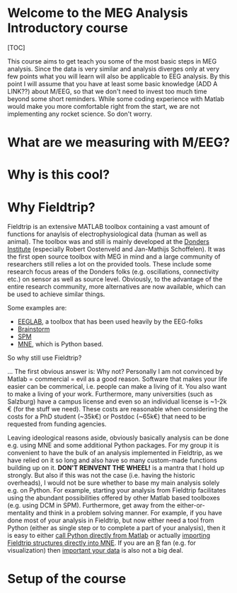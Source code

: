 # Welcome to the MEG Analysis Introductory course

[TOC]

This course aims to get teach you some of the most basic steps in MEG analysis. Since the data is very similar and analysis diverges only at very few points what you will learn will also be applicable to EEG analysis. By this point I will assume that you have at least some basic knowledge (ADD A LINK??) about M/EEG, so that we don't need to invest too much time beyond some short reminders. While some coding experience with Matlab would make you more comfortable right from the start, we are not implementing any rocket science. So don't worry.



# What are we measuring with M/EEG?







# Why is this cool?





# Why Fieldtrip?

Fieldtrip is an extensive MATLAB toolbox containing a vast amount of functions for anaylsis of electrophysiological data (human as well as animal). The toolbox was and still is mainly developed at the [Donders Institute](https://www.ru.nl/donders/) (especially Robert Oostenveld and Jan-Mathijs Schoffelen). It was the first open source toolbox with MEG in mind and a large community of researchers still relies a lot on the provided tools. These include some research focus areas of the Donders folks (e.g. oscillations, connectivity etc.) on sensor as well as source level. Obviously, to the advantage of the entire research community, more alternatives are now available, which can be used to achieve similar things. 

Some examples are:

- [EEGLAB](https://sccn.ucsd.edu/eeglab/index.php), a toolbox that has been used heavily by the EEG-folks
- [Brainstorm](https://neuroimage.usc.edu/brainstorm/Introduction)
- [SPM](https://www.fil.ion.ucl.ac.uk/spm/)
- [MNE](https://mne.tools/stable/index.html), which is Python based.

So why still use Fieldtrip? 

... The first obvious answer is: Why not? Personally I am not convinced by Matlab = commercial = evil as a good reason. Software that makes your life easier can be commerical, i.e. people can make a living of it. You also want to make a living of your work. Furthermore, many universities (such as Salzburg) have a campus license and even so an individual license is ~1-2k € (for the stuff we need). These costs are reasonable when considering the costs for a PhD student (~35k€) or Postdoc (~65k€) that need to be requested from funding agencies.

Leaving ideological reasons aside, obviously basically analysis can be done e.g. using MNE and some additional Python packages. For my group it is convenient to have the bulk of an analysis implemented in Fieldtrip, as we have relied on it so long and also have so many custom-made functions building up on it. __DON'T REINVENT THE WHEEL!__ is a mantra that I hold up strongly. But also if this was not the case (i.e. having the historic overheads), I would not be sure whether to base my main analysis solely e.g. on Python. For example, starting your analysis from Fieldtrip  facilitates using the abundant possibilities offered by other Matlab based toolboxes (e.g. using DCM in SPM). Furthermore, get away from the either-or-mentality and think in a problem solving manner. For example, if you have done most of your analysis in Fieldtrip, but now either need a tool from Python (either as single step or to complete a part of your analysis), then it is easy to either [call Python directly from Matlab](https://www.mathworks.com/help/matlab/call-python-libraries.html) or actually [importing Fieldtrip structures directly into MNE](https://mne.tools/stable/auto_tutorials/io/plot_10_reading_meg_data.html#fieldtrip-meg-eeg-data-mat). If you are an [R](https://www.r-project.org) fan (e.g. for visualization) then [important your data](https://cran.r-project.org/web/packages/R.matlab/index.html) is also not a big deal.



# Setup of the course







